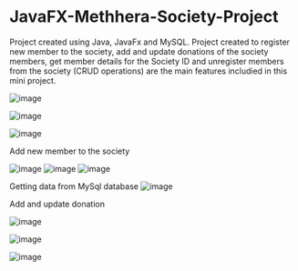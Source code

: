# JavaFX-Methhera-Society-Project
Project created using Java, JavaFx and MySQL.
Project created to register new member to the society, add and update donations of the society members,  get member details for the Society ID and unregister members from the society (CRUD operations) are the main features includied in this mini project.

![image](https://user-images.githubusercontent.com/126737598/227411942-94f4696f-da2e-43a5-bcc5-ac1013c02957.png)

![image](https://user-images.githubusercontent.com/126737598/227580052-39ab7d5a-f61c-4ff6-b58a-bf89658f4f50.png)

![image](https://user-images.githubusercontent.com/126737598/227580249-c84711e7-4dfa-4514-8996-eb21d5b2bfd4.png)

Add new member to the society

![image](https://user-images.githubusercontent.com/126737598/227580904-0698ef9e-0243-424f-9770-22d00ad07e88.png)
![image](https://user-images.githubusercontent.com/126737598/227580983-b2764b5f-4886-4bb2-86bb-a73c75956645.png)
![image](https://user-images.githubusercontent.com/126737598/227581061-f840ecf0-6157-4ca9-b874-4d690f4ff224.png)

Getting data from MySql database
![image](https://user-images.githubusercontent.com/126737598/227581311-c1a815fc-514c-4eea-8bae-b80e59319aac.png)

Add and update donation

![image](https://user-images.githubusercontent.com/126737598/227581757-92199af6-dbba-4c35-968e-ad3b3622397f.png)

![image](https://user-images.githubusercontent.com/126737598/227581607-9ebddb64-652f-4dcf-9aa1-cf2e080ea13b.png)

![image](https://user-images.githubusercontent.com/126737598/227581986-40709cda-3196-4ef1-b1a6-7ff71acb42d5.png)



